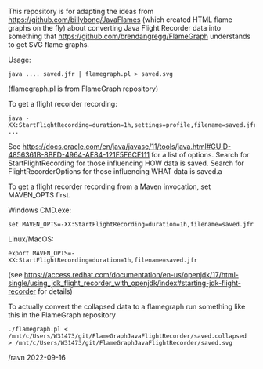 This repository is for adapting the ideas from
<https://github.com/billybong/JavaFlames>
(which created HTML flame graphs on the fly) about
converting Java Flight Recorder data into something
that <https://github.com/brendangregg/FlameGraph> understands
to get SVG flame graphs.

Usage:

    java .... saved.jfr | flamegraph.pl > saved.svg

(flamegraph.pl is from FlameGraph repository)

To get a flight recorder recording:

    java -XX:StartFlightRecording=duration=1h,settings=profile,filename=saved.jfr ...

See <https://docs.oracle.com/en/java/javase/11/tools/java.html#GUID-4856361B-8BFD-4964-AE84-121F5F6CF111> for 
a list of options.  Search for StartFlightRecording for those influencing HOW data is saved.
Search for FlightRecorderOptions for those influencing WHAT data is saved.a

To get a flight recorder recording from a Maven invocation, set MAVEN_OPTS first.

Windows CMD.exe:

    set MAVEN_OPTS=-XX:StartFlightRecording=duration=1h,filename=saved.jfr

Linux/MacOS:

    export MAVEN_OPTS=-XX:StartFlightRecording=duration=1h,filename=saved.jfr

(see <https://access.redhat.com/documentation/en-us/openjdk/17/html-single/using_jdk_flight_recorder_with_openjdk/index#starting-jdk-flight-recorder> for details)

To actually convert the collapsed data to a flamegraph run something like this in the
FlameGraph repository

```shell
./flamegraph.pl < /mnt/c/Users/W31473/git/FlameGraphJavaFlightRecorder/saved.collapsed  > /mnt/c/Users/W31473/git/FlameGraphJavaFlightRecorder/saved.svg
```

/ravn 2022-09-16


